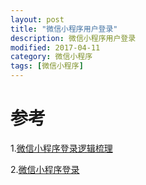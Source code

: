 ```yaml
---
layout: post
title: "微信小程序用户登录"
description: 微信小程序用户登录
modified: 2017-04-11
category: 微信小程序
tags: [微信小程序]
---
```


# 参考

1.[微信小程序登录逻辑梳理](http://www.jianshu.com/p/d9996cafdb31)

2.[微信小程序登录](http://www.cnblogs.com/dudeyouth/p/6277129.html)




	